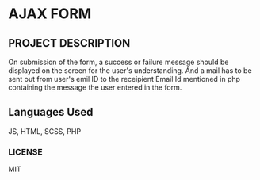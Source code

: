 # AJAX FORM
## PROJECT DESCRIPTION
On submission of the form, a success or failure message should be displayed on the screen for the user's understanding. And a mail has to be sent out from user's emil ID to the receipient Email Id mentioned in php containing the message the user entered in the form. 
## Languages Used
JS, HTML, SCSS, PHP
### LICENSE
MIT
